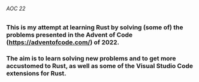 ###### AOC 22

### This is my attempt at learning Rust by solving (some of) the problems presented in the Advent of Code (https://adventofcode.com/) of 2022.

### The aim is to learn solving new problems and to get more accustomed to Rust, as well as some of the Visual Studio Code extensions for Rust.
